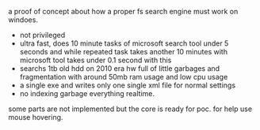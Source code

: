 a proof of concept about how a proper fs search engine must work on windoes.

- not privileged
- ultra fast, does 10 minute tasks of microsoft search tool under 5 seconds and while repeated task takes another 10 minutes with microsoft tool takes under 0.1 second with this
- searchs 1tb old hdd on 2010 era hw full of little garbages and fragmentation with around 50mb ram usage and low cpu usage
- a single exe and writes only one single xml file for normal settings
- no indexing garbage everything realtime.

some parts are not implemented but the core is ready for poc. for help use mouse hovering.
